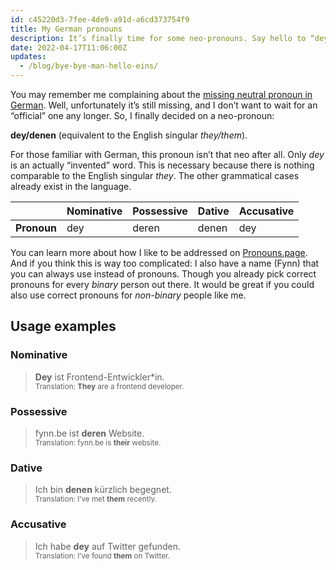 ```yaml
---
id: c45220d3-7fee-4de9-a91d-a6cd373754f9
title: My German pronouns
description: It’s finally time for some neo-pronouns. Say hello to “dey/denen”!
date: 2022-04-17T11:06:00Z
updates:
  - /blog/bye-bye-man-hello-eins/
---
```


You may remember me complaining about the [missing neutral pronoun in German](../missing-neutral-pronoun-german/). Well, unfortunately it’s still missing, and I don’t want to wait for an “official” one any longer. So, I finally decided on a neo-pronoun:

<span lang=de translate=no>**dey/denen**</span> (equivalent to the English singular <span lang=en translate=no>_they/them_</span>).

For those familiar with German, this pronoun isn’t that neo after all. Only <span lang=de translate=no>_dey_</span> is an actually “invented” word. This is necessary because there is nothing comparable to the English singular <span lang=en translate=no>_they_</span>. The other grammatical cases already exist in the language.

|             | Nominative                            | Possessive                              | Dative                                  | Accusative                            |
|-------------|---------------------------------------|-----------------------------------------|-----------------------------------------|---------------------------------------|
| **Pronoun** | <span lang=de translate=no>dey</span> | <span lang=de translate=no>deren</span> | <span lang=de translate=no>denen</span> | <span lang=de translate=no>dey</span> |

You can learn more about how I like to be addressed on [Pronouns.page](https://pronouns.page/@mvsde). And if you think this is way too complicated: I also have a name (Fynn) that you can always use instead of pronouns. Though you already pick correct pronouns for every _binary_ person out there. It would be great if you could also use correct pronouns for _non-binary_ people like me.

## Usage examples

### Nominative

> <span lang=de translate=no>**Dey** ist Frontend-Entwickler*in.</span><br>
> <small>Translation: **They** are a frontend developer.</small>

### Possessive

> <span lang=de translate=no>fynn.be ist **deren** Website.</span><br>
> <small>Translation: fynn.be is **their** website.</small>

### Dative

> <span lang=de translate=no>Ich bin **denen** kürzlich begegnet.</span><br>
> <small>Translation: I’ve met **them** recently.</small>

### Accusative

> <span lang=de translate=no>Ich habe **dey** auf Twitter gefunden.</span><br>
> <small>Translation: I’ve found **them** on Twitter.</small>
